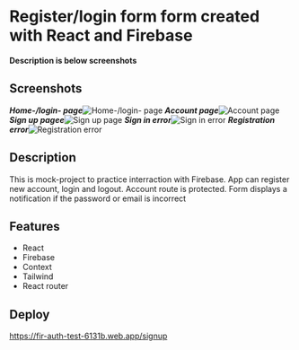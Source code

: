 # Register/login form form created with React and Firebase

**Description is below screenshots**

## Screenshots

***Home-/login- page***![Home-/login- page](https://user-images.githubusercontent.com/65069586/197623105-e77ae378-e7e6-455b-87d9-c568b2be94e6.png)
***Account page***![Account page](https://user-images.githubusercontent.com/65069586/197623167-edad92b1-dd59-40ea-a2f6-e1d38802ccb0.png)
***Sign up pagee***![Sign up page](https://user-images.githubusercontent.com/65069586/197623261-eb7b5c3e-9b5d-4859-a7d4-d008c4abb529.png)
***Sign in error***![Sign in error](https://user-images.githubusercontent.com/65069586/197623313-fcf064b6-6a9c-403c-90bd-a55c1c51fb9a.png)
***Registration error***![Registration error](https://user-images.githubusercontent.com/65069586/197623375-c07673b5-9dfc-47fa-9230-796752410856.png)

## Description

This is mock-project to practice interraction with Firebase. App can register new account, login and logout. Account route is protected. Form displays a notification if the password or email is incorrect

## Features

- React
- Firebase
- Context
- Tailwind
- React router

## Deploy

https://fir-auth-test-6131b.web.app/signup
